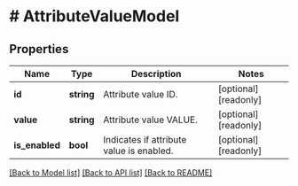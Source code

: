 # # AttributeValueModel

## Properties

Name | Type | Description | Notes
------------ | ------------- | ------------- | -------------
**id** | **string** | Attribute value ID. | [optional] [readonly]
**value** | **string** | Attribute value VALUE. | [optional] [readonly]
**is_enabled** | **bool** | Indicates if attribute value is enabled. | [optional] [readonly]

[[Back to Model list]](../../README.md#models) [[Back to API list]](../../README.md#endpoints) [[Back to README]](../../README.md)
